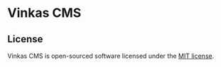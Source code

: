 # Vinkas CMS

## License

Vinkas CMS is open-sourced software licensed under the [MIT license](LICENSE.txt).
